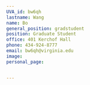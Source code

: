 ```yaml
---
UVA_id: bw6qh
lastname: Wang
name: Bo
general_position: gradstudent
position: Graduate Student
office: 401 Kerchof Hall
phone: 434-924-8777
email: bw6qh@virginia.edu
image:
personal_page:


---
```

